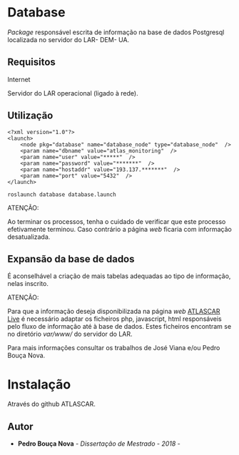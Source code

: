 # Database

*Package* responsável escrita de informação na base de dados Postgresql localizada no servidor do LAR- DEM- UA.  

## Requisitos

 Internet

 Servidor do LAR operacional (ligado à rede).


## Utilização

```
<?xml version="1.0"?>
<launch>
    <node pkg="database" name="database_node" type="database_node"  />
    <param name="dbname" value="atlas_monitoring"  />
    <param name="user" value="*****"  />
    <param name="password" value="*******"  />
    <param name="hostaddr" value="193.137.*******"  />  
    <param name="port" value="5432"  />  
</launch>
```

```
roslaunch database database.launch
```

ATENÇÃO:

Ao terminar os processos, tenha o cuidado de verificar que este processo efetivamente terminou. Caso contrário a página *web* ficaria com informação desatualizada.


## Expansão da base de dados

É aconselhável a criação de mais tabelas adequadas ao tipo de informação, nelas inscrito.

ATENÇÃO:  

Para que a informação deseja disponibilizada na página *web*  [ATLASCAR Live]( http://lars.mec.ua.pt/atlascar_live.html) é necessário adaptar os ficheiros php, javascript, html responsáveis pelo fluxo de informação até à base de dados. Estes ficheiros encontram se no diretório *var/www/*  do servidor do LAR.

Para mais informações consultar os trabalhos de José Viana e/ou Pedro Bouça Nova.

# Instalação

Através do github ATLASCAR.


## Autor

* **Pedro Bouça Nova** - *Dissertação de Mestrado - 2018* -




